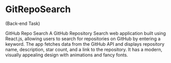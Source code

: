 # GitRepoSearch
(Back-end Task)

GitHub Repo Search
A GitHub Repository Search web application built using React.js, allowing users to search for repositories on GitHub by entering a keyword. The app fetches data from the GitHub API and displays repository name, description, star count, and a link to the repository. It has a modern, visually appealing design with animations and fancy fonts.


